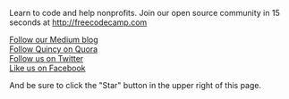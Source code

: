 Learn to code and help nonprofits. Join our open source community in 15 seconds at http://freecodecamp.com

[Follow our Medium blog](https://medium.freecodecamp.com)    
[Follow Quincy on Quora](http://www.quora.com/Quincy-Larson/answers)     
[Follow us on Twitter](https://twitter.com/intent/user?screen_name=freecodecamp)  
[Like us on Facebook](https://www.facebook.com/freecodecamp)  

And be sure to click the "Star" button in the upper right of this page.